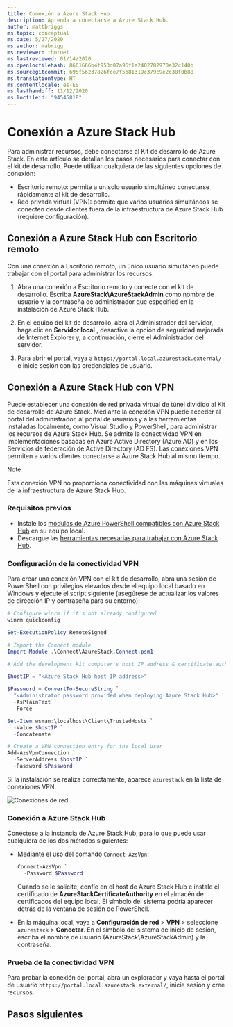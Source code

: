 ```yaml
---
title: Conexión a Azure Stack Hub
description: Aprenda a conectarse a Azure Stack Hub.
author: mattbriggs
ms.topic: conceptual
ms.date: 5/27/2020
ms.author: mabrigg
ms.reviewer: thoroet
ms.lastreviewed: 01/14/2020
ms.openlocfilehash: 8661666b4f953d07a96f1a2402782970e32c140b
ms.sourcegitcommit: 695f56237826fce7f5b81319c379c9e2c38f0b88
ms.translationtype: HT
ms.contentlocale: es-ES
ms.lasthandoff: 11/12/2020
ms.locfileid: "94545818"
---
```

# <a name="connect-to-azure-stack-hub"></a>Conexión a Azure Stack Hub

Para administrar recursos, debe conectarse al Kit de desarrollo de Azure Stack. En este artículo se detallan los pasos necesarios para conectar con el kit de desarrollo. Puede utilizar cualquiera de las siguientes opciones de conexión:

* Escritorio remoto: permite a un solo usuario simultáneo conectarse rápidamente al kit de desarrollo.
* Red privada virtual (VPN): permite que varios usuarios simultáneos se conecten desde clientes fuera de la infraestructura de Azure Stack Hub (requiere configuración).

## <a name="connect-to-azure-stack-hub-with-remote-desktop"></a>Conexión a Azure Stack Hub con Escritorio remoto
Con una conexión a Escritorio remoto, un único usuario simultáneo puede trabajar con el portal para administrar los recursos.

1. Abra una conexión a Escritorio remoto y conecte con el kit de desarrollo. Escriba **AzureStack\AzureStackAdmin** como nombre de usuario y la contraseña de administrador que especificó en la instalación de Azure Stack Hub.  

2. En el equipo del kit de desarrollo, abra el Administrador del servidor, haga clic en **Servidor local** , desactive la opción de seguridad mejorada de Internet Explorer y, a continuación, cierre el Administrador del servidor.

3. Para abrir el portal, vaya a `https://portal.local.azurestack.external/` e inicie sesión con las credenciales de usuario.


## <a name="connect-to-azure-stack-hub-with-vpn"></a>Conexión a Azure Stack Hub con VPN

Puede establecer una conexión de red privada virtual de túnel dividido al Kit de desarrollo de Azure Stack. Mediante la conexión VPN puede acceder al portal del administrador, al portal de usuarios y a las herramientas instaladas localmente, como Visual Studio y PowerShell, para administrar los recursos de Azure Stack Hub. Se admite la conectividad VPN en implementaciones basadas en Azure Active Directory (Azure AD) y en los Servicios de federación de Active Directory (AD FS). Las conexiones VPN permiten a varios clientes conectarse a Azure Stack Hub al mismo tiempo. 

> [!NOTE] 
> Esta conexión VPN no proporciona conectividad con las máquinas virtuales de la infraestructura de Azure Stack Hub. 

### <a name="prerequisites"></a>Requisitos previos

* Instale los [módulos de Azure PowerShell compatibles con Azure Stack Hub](../operator/powershell-install-az-module.md) en su equipo local.  
* Descargue las [herramientas necesarias para trabajar con Azure Stack Hub](../operator/azure-stack-powershell-download.md). 

### <a name="configure-vpn-connectivity"></a>Configuración de la conectividad VPN

Para crear una conexión VPN con el kit de desarrollo, abra una sesión de PowerShell con privilegios elevados desde el equipo local basado en Windows y ejecute el script siguiente (asegúrese de actualizar los valores de dirección IP y contraseña para su entorno):

```powershell 
# Configure winrm if it's not already configured
winrm quickconfig  

Set-ExecutionPolicy RemoteSigned

# Import the Connect module
Import-Module .\Connect\AzureStack.Connect.psm1 

# Add the development kit computer's host IP address & certificate authority (CA) to the list of trusted hosts. Make sure to update the IP address and password values for your environment. 

$hostIP = "<Azure Stack Hub host IP address>"

$Password = ConvertTo-SecureString `
  "<Administrator password provided when deploying Azure Stack Hub>" `
  -AsPlainText `
  -Force

Set-Item wsman:\localhost\Client\TrustedHosts `
  -Value $hostIP `
  -Concatenate

# Create a VPN connection entry for the local user
Add-AzsVpnConnection `
  -ServerAddress $hostIP `
  -Password $Password

```

Si la instalación se realiza correctamente, aparece `azurestack` en la lista de conexiones VPN.

![Conexiones de red](media/azure-stack-connect-azure-stack/image3.png)  

### <a name="connect-to-azure-stack-hub"></a>Conexión a Azure Stack Hub

Conéctese a la instancia de Azure Stack Hub, para lo que puede usar cualquiera de los dos métodos siguientes:  

* Mediante el uso del comando `Connect-AzsVpn`: 
    
  ```powershell
  Connect-AzsVpn `
    -Password $Password
  ```

  Cuando se le solicite, confíe en el host de Azure Stack Hub e instale el certificado de **AzureStackCertificateAuthority** en el almacén de certificados del equipo local. El símbolo del sistema podría aparecer detrás de la ventana de sesión de PowerShell. 

* En la máquina local, vaya a **Configuración de red** > **VPN** > seleccione `azurestack` > **Conectar**. En el símbolo del sistema de inicio de sesión, escriba el nombre de usuario (AzureStack\AzureStackAdmin) y la contraseña.

### <a name="test-the-vpn-connectivity"></a>Prueba de la conectividad VPN

Para probar la conexión del portal, abra un explorador y vaya hasta el portal de usuario `https://portal.local.azurestack.external/`, inicie sesión y cree recursos.  

## <a name="next-steps"></a>Pasos siguientes




